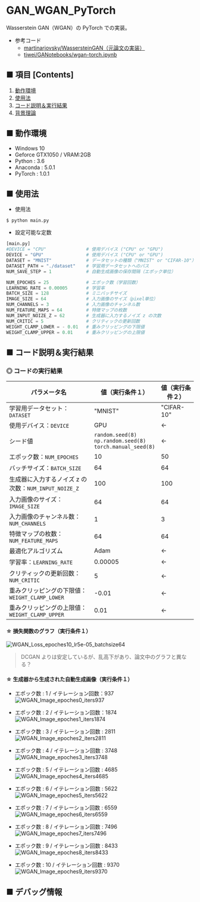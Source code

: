 # GAN_WGAN_PyTorch
Wasserstein GAN（WGAN）の PyTorch での実装。

- 参考コード
    - [martinarjovsky/WassersteinGAN（元論文の実装）](https://github.com/martinarjovsky/WassersteinGAN)
    - [tjwei/GANotebooks/wgan-torch.ipynb](https://github.com/tjwei/GANotebooks/blob/master/wgan-torch.ipynb)


## ■ 項目 [Contents]
1. [動作環境](#動作環境)
1. [使用法](#使用法)
1. [コード説明＆実行結果](#コード説明＆実行結果)
1. [背景理論](https://github.com/Yagami360/My_NoteBook/blob/master/%E6%83%85%E5%A0%B1%E5%B7%A5%E5%AD%A6/%E6%83%85%E5%A0%B1%E5%B7%A5%E5%AD%A6_%E6%A9%9F%E6%A2%B0%E5%AD%A6%E7%BF%92_%E7%94%9F%E6%88%90%E3%83%A2%E3%83%87%E3%83%AB.md#WGAN)

## ■ 動作環境

- Windows 10
- Geforce GTX1050 / VRAM:2GB
- Python : 3.6
- Anaconda : 5.0.1
- PyTorch : 1.0.1

## ■ 使用法

- 使用法
```
$ python main.py
```

- 設定可能な定数
```python
[main.py]
#DEVICE = "CPU"               # 使用デバイス ("CPU" or "GPU")
DEVICE = "GPU"                # 使用デバイス ("CPU" or "GPU")
DATASET = "MNIST"             # データセットの種類（"MNIST" or "CIFAR-10"）
DATASET_PATH = "./dataset"    # 学習用データセットへのパス
NUM_SAVE_STEP = 1             # 自動生成画像の保存間隔（エポック単位）

NUM_EPOCHES = 25              # エポック数（学習回数）
LEARNING_RATE = 0.00005       # 学習率
BATCH_SIZE = 128              # ミニバッチサイズ
IMAGE_SIZE = 64               # 入力画像のサイズ（pixel単位）
NUM_CHANNELS = 3              # 入力画像のチャンネル数
NUM_FEATURE_MAPS = 64         # 特徴マップの枚数
NUM_INPUT_NOIZE_Z = 62        # 生成器に入力するノイズ z の次数
NUM_CRITIC = 5                # クリティックの更新回数
WEIGHT_CLAMP_LOWER = - 0.01   # 重みクリッピングの下限値
WEIGHT_CLAMP_UPPER = 0.01     # 重みクリッピングの上限値
```


<a id="コード説明＆実行結果"></a>

## ■ コード説明＆実行結果

### ◎ コードの実行結果

|パラメータ名|値（実行条件１）|値（実行条件２）|
|---|---|---|
|学習用データセット：`DATASET`|"MNIST"|"CIFAR-10"|
|使用デバイス：`DEVICE`|GPU|←|
|シード値|`random.seed(8)`<br>`np.random.seed(8)`<br>`torch.manual_seed(8)`|←|
|エポック数：`NUM_EPOCHES`|10|50|
|バッチサイズ：`BATCH_SIZE`|64|64|
|生成器に入力するノイズ z の次数：`NUM_INPUT_NOIZE_Z`|100|100|
|入力画像のサイズ：`IMAGE_SIZE`|64|64|
|入力画像のチャンネル数：`NUM_CHANNELS`|1|3|
|特徴マップの枚数：`NUM_FEATURE_MAPS`|64|64|
|最適化アルゴリズム|Adam|←|
|学習率：`LEARNING_RATE`|0.00005|←|
|クリティックの更新回数：`NUM_CRITIC`|5|←|
|重みクリッピングの下限値：`WEIGHT_CLAMP_LOWER`|-0.01|←|
|重みクリッピングの上限値：`WEIGHT_CLAMP_UPPER`|0.01|←|


#### ☆ 損失関数のグラフ（実行条件１）
![WGAN_Loss_epoches10_lr5e-05_batchsize64](https://user-images.githubusercontent.com/25688193/56708937-9a4d0580-6759-11e9-860f-b29dabffc242.png)<br>
> DCGAN よりは安定しているが、乱高下があり、論文中のグラフと異なる？

#### ☆ 生成器から生成された自動生成画像（実行条件１）

- エポック数 : 1 / イテレーション回数：937<br>
![WGAN_Image_epoches0_iters937](https://user-images.githubusercontent.com/25688193/56708938-9a4d0580-6759-11e9-84e0-4d7b516e376c.png)<br>

- エポック数 : 2 / イテレーション回数：1874<br>
![WGAN_Image_epoches1_iters1874](https://user-images.githubusercontent.com/25688193/56708939-9ae59c00-6759-11e9-9268-f301394230c3.png)<br>

- エポック数 : 3 / イテレーション回数 : 2811<br>
![WGAN_Image_epoches2_iters2811](https://user-images.githubusercontent.com/25688193/56708940-9ae59c00-6759-11e9-8d06-6c023ca62058.png)<br>

- エポック数 : 4 / イテレーション回数 : 3748<br>
![WGAN_Image_epoches3_iters3748](https://user-images.githubusercontent.com/25688193/56708941-9b7e3280-6759-11e9-8c45-7212b12b502b.png)<br>

- エポック数 : 5 / イテレーション回数 : 4685<br>
![WGAN_Image_epoches4_iters4685](https://user-images.githubusercontent.com/25688193/56708943-9b7e3280-6759-11e9-944e-9de7c21cb518.png)

- エポック数 : 6 / イテレーション回数 : 5622<br>
![WGAN_Image_epoches5_iters5622](https://user-images.githubusercontent.com/25688193/56708944-9b7e3280-6759-11e9-9e4f-ca79a3252946.png)<br>

- エポック数 : 7 / イテレーション回数 : 6559<br>
![WGAN_Image_epoches6_iters6559](https://user-images.githubusercontent.com/25688193/56708945-9c16c900-6759-11e9-9fd1-97a23363a9ba.png)<br>

- エポック数 : 8 / イテレーション回数 : 7496<br>
![WGAN_Image_epoches7_iters7496](https://user-images.githubusercontent.com/25688193/56708946-9c16c900-6759-11e9-96e9-a3d39d171de5.png)<br>

- エポック数 : 9 / イテレーション回数 : 8433<br>
![WGAN_Image_epoches8_iters8433](https://user-images.githubusercontent.com/25688193/56708947-9caf5f80-6759-11e9-8247-00c64730b52c.png)<br>

- エポック数 : 10 / イテレーション回数 : 9370<br>
![WGAN_Image_epoches9_iters9370](https://user-images.githubusercontent.com/25688193/56708936-99b46f00-6759-11e9-8cbe-4a63420d714a.png)<br>


## ■ デバッグ情報
